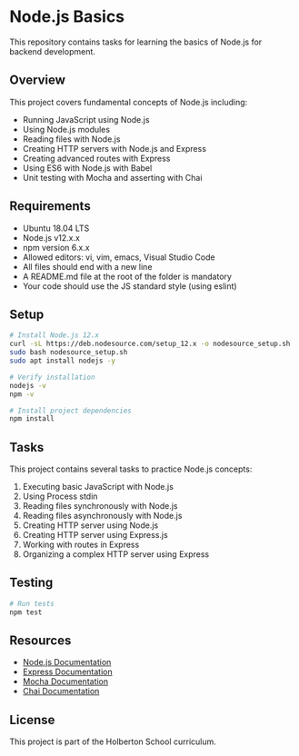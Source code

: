 # Node.js Basics

This repository contains tasks for learning the basics of Node.js for backend development.

## Overview

This project covers fundamental concepts of Node.js including:
- Running JavaScript using Node.js
- Using Node.js modules
- Reading files with Node.js
- Creating HTTP servers with Node.js and Express
- Creating advanced routes with Express
- Using ES6 with Node.js with Babel
- Unit testing with Mocha and asserting with Chai

## Requirements

- Ubuntu 18.04 LTS
- Node.js v12.x.x
- npm version 6.x.x
- Allowed editors: vi, vim, emacs, Visual Studio Code
- All files should end with a new line
- A README.md file at the root of the folder is mandatory
- Your code should use the JS standard style (using eslint)

## Setup

```bash
# Install Node.js 12.x
curl -sL https://deb.nodesource.com/setup_12.x -o nodesource_setup.sh
sudo bash nodesource_setup.sh
sudo apt install nodejs -y

# Verify installation
nodejs -v
npm -v

# Install project dependencies
npm install
```

## Tasks

This project contains several tasks to practice Node.js concepts:
1. Executing basic JavaScript with Node.js
2. Using Process stdin
3. Reading files synchronously with Node.js
4. Reading files asynchronously with Node.js
5. Creating HTTP server using Node.js
6. Creating HTTP server using Express.js
7. Working with routes in Express
8. Organizing a complex HTTP server using Express

## Testing

```bash
# Run tests
npm test
```

## Resources

- [Node.js Documentation](https://nodejs.org/en/docs/)
- [Express Documentation](https://expressjs.com/)
- [Mocha Documentation](https://mochajs.org/)
- [Chai Documentation](https://www.chaijs.com/)

## License

This project is part of the Holberton School curriculum.
